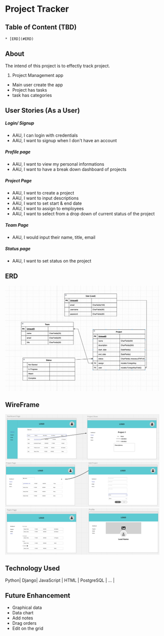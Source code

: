 # Project Tracker

## Table of Content (TBD)
    * [ERD](#ERD)

## About
The intend of this project is to effectly track project. 
1. Project Management app 
- Main user create the app 
- Project has tasks 
- task has categories


## User Stories (As a User)
##### Login/ Signup
* AAU, I can login with credentials
* AAU, I want to signup when I don't have an account
##### Profile page
* AAU, I want to view my personal informations
* AAU, I want to have a break down dashboard of projects
##### Project Page
* AAU, I want to create a project
* AAU, I want to input descriptions
* AAU, I want to set start & end date
* AAU, I want to assign to employees
* AAU, I want to select from a drop down of current status of the project
##### Team Page
* AAU, I would input their name, title, email
##### Status page
* AAU, I want to set status on the project

## <a id="ERD"></a>ERD ##
![Alt text](/ImageFile/ERD.png "ERD")

## WireFrame 
![Alt text](/ImageFile/WireFrame_1.png "Wire Frame_1")
![Alt text](/ImageFile/WireFrame_2.png "Wire Frame_2")
![Alt text](/ImageFile/WireFrame_3.png "Wire Frame_3")

## Technology Used 
Python| Django| JavaScript | HTML | PostgreSQL | ... |




## Future Enhancement  
* Graphical data
* Data chart
* Add notes
* Drag orders
* Edit on the grid
